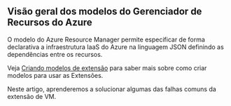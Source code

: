 

## Visão geral dos modelos do Gerenciador de Recursos do Azure

O modelo do Azure Resource Manager permite especificar de forma declarativa a infraestrutura IaaS do Azure na linguagem JSON definindo as dependências entre os recursos.


Veja [Criando modelos de extensão](virtual-machines-windows-extensions-authoring-templates.md) para saber mais sobre como criar modelos para usar as Extensões.

Neste artigo, aprenderemos a solucionar algumas das falhas comuns da extensão de VM.

<!---HONumber=AcomDC_0323_2016-->